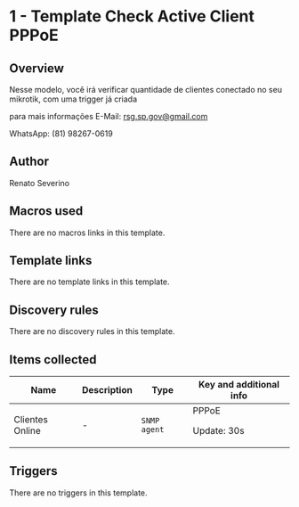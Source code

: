 # 1 - Template Check Active Client PPPoE

## Overview

Nesse modelo, você irá verificar quantidade de clientes conectado no seu mikrotik, com uma trigger já criada 


para mais informações E-Mail: [rsg.sp.gov@gmail.com](mailto:rsg.sp.gov@gmail.com)


WhatsApp: (81) 98267-0619



## Author

Renato Severino

## Macros used

There are no macros links in this template.

## Template links

There are no template links in this template.

## Discovery rules

There are no discovery rules in this template.

## Items collected

|Name|Description|Type|Key and additional info|
|----|-----------|----|----|
|Clientes Online|<p>-</p>|`SNMP agent`|PPPoE<p>Update: 30s</p>|
## Triggers

There are no triggers in this template.


